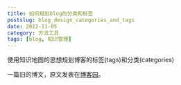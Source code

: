```yaml
---
title: 如何规划blog的分类和标签
postslug: blog_design_categories_and_tags
date: 2012-11-05
category: 方法工具
tags: [blog, 知识管理]
---
```


使用知识地图的思想规划博客的标签(tags)和分类(categories)




一篇旧的博文，原文发表在[博客园](http://www.cnblogs.com/holbrook/archive/2012/11/05/2755268.html)。

